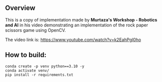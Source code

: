 ## Overview
This is a copy of implementation made by **Murtaza's Workshop - Robotics and AI** in his video demonstrating an implementation of the rock paper scissors game using OpenCV.

The video link is: https://www.youtube.com/watch?v=k2EahPgl0ho

## How to build:

```
conda create -p venv python==3.10 -y
conda activate venv/
pip install -r requirements.txt
```
